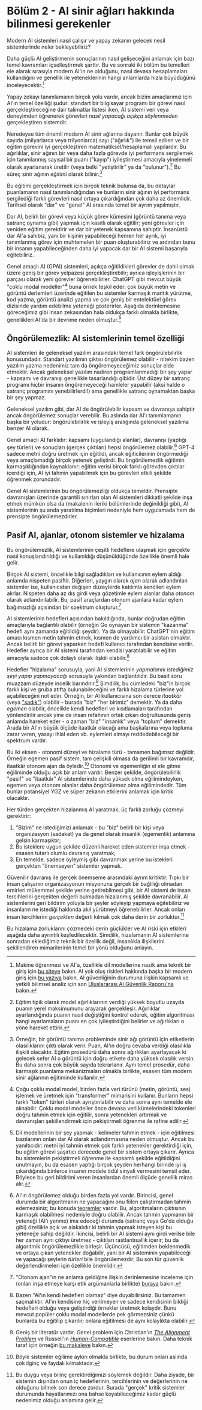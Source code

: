 # Bölüm 2 - AI sinir ağları hakkında bilinmesi gerekenler

Modern AI sistemleri nasıl çalışır ve yapay zekanın gelecek nesil sistemlerinde neler bekleyebiliriz?

Daha güçlü AI geliştirmenin sonuçlarının nasıl gelişeceğini anlamak için bazı temel kavramları içselleştirmek şarttır. Bu ve sonraki iki bölüm bu temelleri ele alarak sırasıyla modern AI'ın ne olduğunu, nasıl devasa hesaplamaları kullandığını ve genellik ile yeteneklerinin hangi anlamlarda hızla büyüdüğünü inceleyecektir.[^1]

Yapay zekayı tanımlamanın birçok yolu vardır, ancak bizim amaçlarımız için AI'ın temel özelliği şudur: standart bir bilgisayar programı bir görevi nasıl gerçekleştireceğine dair talimatlar listesi iken, AI sistemi veri veya deneyimden öğrenerek görevleri *nasıl yapacağı açıkça söylenmeden* gerçekleştiren sistemdir.

Neredeyse tüm önemli modern AI sinir ağlarına dayanır. Bunlar çok büyük sayıda (milyarlarca veya trilyonlarca) sayı ("ağırlık") ile temsil edilen ve bir eğitim görevini iyi gerçekleştiren matematiksel/hesaplamalı yapılardır. Bu ağırlıklar, sinir ağının bir veya daha fazla görevde iyi performans sergilemek için tanımlanmış sayısal bir puanı ("kayıp") iyileştirmesi amacıyla yinelemeli olarak ayarlanarak üretilir (veya belki "yetiştirilir" ya da "bulunur").[^2] Bu süreç sinir ağının *eğitimi* olarak bilinir.[^3]

Bu eğitimi gerçekleştirmek için birçok teknik bulunsa da, bu detaylar puanlamanın nasıl tanımlandığından ve bunların sinir ağının iyi performans sergilediği farklı görevleri nasıl ortaya çıkardığından çok daha az önemlidir. Tarihsel olarak "dar" ve "genel" AI arasında temel bir ayrım yapılmıştır.

Dar AI, belirli bir görevi veya küçük görev kümesini (görüntü tanıma veya satranç oynama gibi) yapmak için kasıtlı olarak eğitilir; yeni görevler için yeniden eğitim gerektirir ve dar bir yetenek kapsamına sahiptir. İnsanüstü dar AI'a sahibiz, yani bir kişinin yapabileceği hemen her ayrık, iyi tanımlanmış görev için muhtemelen bir puan oluşturabiliriz ve ardından bunu bir insanın yapabileceğinden daha iyi yapacak dar bir AI sistemi başarıyla eğitebiliriz.

Genel amaçlı AI (GPAI) sistemleri, açıkça eğitildikleri görevler de dahil olmak üzere geniş bir görev yelpazesi gerçekleştirebilir; ayrıca işleyişlerinin bir parçası olarak yeni görevler öğrenebilirler. ChatGPT gibi mevcut büyük "çoklu modal modeller"[^4] buna örnek teşkil eder: çok büyük metin ve görüntü derlemleri üzerinde eğitilen bu sistemler karmaşık mantık yürütme, kod yazma, görüntü analizi yapma ve çok geniş bir entelektüel görev dizisinde yardım edebilme yeteneği gösterirler. Aşağıda derinlemesine göreceğimiz gibi insan zekasından hala oldukça farklı olmakla birlikte, genellikleri AI'da bir devrime neden olmuştur.[^5]

## Öngörülemezlik: AI sistemlerinin temel özelliği

AI sistemleri ile geleneksel yazılım arasındaki temel fark öngörülebilirlik konusundadır. Standart yazılımın çıktısı öngörülemez olabilir - nitekim bazen yazılım yazma nedenimiz tam da öngöremeyeceğimiz sonuçlar elde etmektir. Ancak geleneksel yazılım nadiren programlanmadığı bir şey yapar - kapsamı ve davranışı genellikle tasarlandığı gibidir. Üst düzey bir satranç programı hiçbir insanın öngöremeyeceği hamleler yapabilir (aksi halde o satranç programını yenebilirlerdi!) ama genellikle satranç oynamaktan başka bir şey yapmaz.

Geleneksel yazılım gibi, dar AI de öngörülebilir kapsam ve davranışa sahiptir ancak öngörülemez sonuçlar verebilir. Bu aslında dar AI'ı tanımlamanın başka bir yoludur: öngörülebilirlik ve işleyiş aralığında geleneksel yazılıma benzer AI olarak.

Genel amaçlı AI farklıdır: kapsamı (uygulandığı alanlar), davranışı (yaptığı şey türleri) ve sonuçları (gerçek çıktıları) hepsi öngörülemez olabilir.[^6] GPT-4 sadece metni doğru üretmek için eğitildi, ancak eğiticilerinin öngörmediği veya amaçlamadığı birçok yetenek geliştirdi. Bu öngörülemezlik eğitimin karmaşıklığından kaynaklanır: eğitim verisi birçok farklı görevden çıktılar içerdiği için, AI iyi tahmin yapabilmek için bu görevleri etkili şekilde öğrenmek zorundadır.

Genel AI sistemlerinin bu öngörülemezliği oldukça temeldir. Prensipte davranışları üzerinde garantili sınırları olan AI sistemleri dikkatli şekilde inşa etmek mümkün olsa da (makalenin ileriki bölümlerinde değinildiği gibi), AI sistemlerinin şu anda yaratılma biçimleri nedeniyle hem uygulamada hem de prensipte öngörülemezdirler.

## Pasif AI, ajanlar, otonom sistemler ve hizalama

Bu öngörülemezlik, AI sistemlerinin çeşitli hedeflere ulaşmak için gerçekte nasıl konuşlandırıldığı ve kullanıldığı düşünüldüğünde özellikle önemli hale gelir.

Birçok AI sistemi, öncelikle bilgi sağladıkları ve kullanıcının eylem aldığı anlamda nispeten pasiftir. Diğerleri, yaygın olarak *ajan* olarak adlandırılan sistemler ise, kullanıcıdan değişen düzeylerde katılımla kendileri eylem alırlar. Nispeten daha az dış girdi veya gözetimle eylem alanlar daha *otonom* olarak adlandırılabilir. Bu, pasif araçlardan otonom ajanlara kadar eylem bağımsızlığı açısından bir spektrum oluşturur.[^7]

AI sistemlerinin hedefleri açısından bakıldığında, bunlar doğrudan eğitim amaçlarıyla bağlantılı olabilir (örneğin Go oynayan bir sistemin "kazanma" hedefi aynı zamanda eğitildiği şeydir). Ya da olmayabilir: ChatGPT'nin eğitim amacı kısmen metin tahmin etmek, kısmen de yardımcı bir asistan olmaktır. Ancak belirli bir görevi yaparken hedefi kullanıcı tarafından kendisine verilir. Hedefler ayrıca bir AI sistemi tarafından kendisi yaratılabilir ve eğitim amacıyla sadece çok dolaylı olarak ilişkili olabilir.[^8]

Hedefler "hizalama" sorusuyla, yani AI sistemlerinin *yapmalarını istediğimiz şeyi yapıp yapmayacağı* sorusuyla yakından bağlantılıdır. Bu basit soru muazzam düzeyde incelik barındırır.[^9] Şimdilik, bu cümledeki "biz"in birçok farklı kişi ve gruba atıfta bulunabileceğini ve farklı hizalama türlerine yol açabileceğini not edin. Örneğin, bir AI kullanıcısına son derece *itaatkâr* (veya ["sadık"](https://arxiv.org/abs/2003.11157)) olabilir - burada "biz" "her birimiz" demektir. Ya da daha *egemen* olabilir, öncelikle kendi hedefleri ve kısıtlamaları tarafından yönlendirilir ancak yine de insan refahının ortak çıkarı doğrultusunda geniş anlamda hareket eder - o zaman "biz" "insanlık" veya "toplum" demektir. Arada bir AI'ın büyük ölçüde itaatkâr olacağı ama başkalarına veya topluma zarar veren, yasayı ihlal eden vb. eylemleri almayı reddedebileceği bir spektrum vardır.

Bu iki eksen - otonomi düzeyi ve hizalama türü - tamamen bağımsız değildir. Örneğin egemen pasif sistem, tam çelişkili olmasa da gerilimli bir kavramdır, itaatkâr otonom ajan da öyledir.[^10] Otonomi ve egemenliğin el ele gitme eğiliminde olduğu açık bir anlam vardır. Benzer şekilde, öngörülebilirlik "pasif" ve "itaatkâr" AI sistemlerinde daha yüksek olma eğilimindeyken, egemen veya otonom olanlar daha öngörülemez olma eğilimindedir. Tüm bunlar potansiyel YGZ ve süper zekanın etkilerini anlamak için kritik olacaktır.

Her türden gerçekten hizalanmış AI yaratmak, üç farklı zorluğu çözmeyi gerektirir:

1. "Bizim" ne istediğimizi anlamak - bu "biz" belirli bir kişi veya organizasyon (sadakat) ya da genel olarak insanlık (egemenlik) anlamına gelsin karmaşıktır;
2. Bu isteklere uygun şekilde düzenli hareket eden sistemler inşa etmek - esasen tutarlı olumlu davranış yaratmak;
3. En temelde, sadece öyleymiş gibi davranmak yerine bu istekleri gerçekten "önemseyen" sistemler yapmak.

Güvenilir davranış ile gerçek önemseme arasındaki ayrım kritiktir. Tıpkı bir insan çalışanın organizasyonun misyonuna gerçek bir bağlılığı olmadan emirleri mükemmel şekilde yerine getirebilmesi gibi, bir AI sistemi de insan tercihlerini gerçekten değerli bulmadan hizalanmış şekilde davranabilir. AI sistemlerini geri bildirim yoluyla bir şeyler söyleyip yapmaya eğitebiliriz ve insanların ne istediği hakkında akıl yürütmeyi öğrenebilirler. Ancak onları insan tercihlerini *gerçekten* değerli kılmak çok daha derin bir zorluktur.[^11]

Bu hizalama zorluklarını çözmedeki derin güçlükler ve AI riski için etkileri aşağıda daha ayrıntılı keşfedilecektir. Şimdilik, hizalamanın AI sistemlerine sonradan eklediğimiz teknik bir özellik değil, insanlıkla ilişkilerini şekillendiren mimarilerinin temel bir yönü olduğunu anlayın.

[^1]: Makine öğrenmesi ve AI'a, özellikle dil modellerine nazik ama teknik bir giriş için [bu siteye](https://mark-riedl.medium.com/a-very-gentle-introduction-to-large-language-models-without-the-hype-5f67941fa59e) bakın. AI yok oluş riskleri hakkında başka bir modern giriş için [bu yazıya](https://www.thecompendium.ai/) bakın. AI güvenliğinin durumuna ilişkin kapsamlı ve yetkili bilimsel analiz için son [Uluslararası AI Güvenlik Raporu'na](https://arxiv.org/abs/2501.17805) bakın.

[^2]: Eğitim tipik olarak model ağırlıklarının verdiği yüksek boyutlu uzayda puanın yerel maksimumunu arayarak gerçekleşir. Ağırlıklar ayarlandığında puanın nasıl değiştiğini kontrol ederek, eğitim algoritması hangi ayarlamaların puanı en çok iyileştirdiğini belirler ve ağırlıkları o yöne hareket ettirir.

[^3]: Örneğin, bir görüntü tanıma probleminde sinir ağı görüntü için etiketlerin olasılıklarını çıktı olarak verir. Puan, AI'ın doğru cevaba verdiği olasılıkla ilişkili olacaktır. Eğitim prosedürü daha sonra ağırlıkları ayarlayacak ki gelecek sefer AI o görüntü için doğru etikete daha yüksek olasılık versin. Bu daha sonra çok büyük sayıda tekrarlanır. Aynı temel prosedür, daha karmaşık puanlama mekanizmaları olmakla birlikte, esasen tüm modern sinir ağlarının eğitiminde kullanılır.

[^4]: Çoğu çoklu modal model, birden fazla veri türünü (metin, görüntü, ses) işlemek ve üretmek için "transformer" mimarisini kullanır. Bunların hepsi farklı "token" türleri olarak ayrıştırılabilir ve daha sonra aynı temelde ele alınabilir. Çoklu modal modeller önce devasa veri kümelerindeki tokenleri doğru tahmin etmek için eğitilir, sonra yetenekleri artırmak ve davranışları şekillendirmek için pekiştirmeli öğrenme ile rafine edilir.

[^5]: Dil modellerinin bir şey yapmak - kelimeler tahmin etmek - için eğitilmesi bazılarının onları dar AI olarak adlandırmasına neden olmuştur. Ancak bu yanıltıcıdır: metni iyi tahmin etmek çok farklı yetenekler gerektirdiği için, bu eğitim görevi şaşırtıcı derecede genel bir sistem ortaya çıkarır. Ayrıca bu sistemlerin pekiştirmeli öğrenme ile kapsamlı şekilde eğitildiğini unutmayın, bu da esasen yaptığı birçok şeyden herhangi birinde iyi iş çıkardığında binlerce insanın modele ödül sinyali vermesini temsil eder. Böylece bu geri bildirimi veren insanlardan önemli ölçüde genellik miras alır.

[^6]: AI'ın öngörülemez olduğu birden fazla yol vardır. Birincisi, genel durumda bir algoritmanın ne yapacağını onu fiilen çalıştırmadan tahmin edemezsiniz; bu konuda [teoremler](https://arxiv.org/abs/1310.3225) vardır. Bu, algoritmaların çıktısının karmaşık olabilmesi nedeniyle doğru olabilir. Ancak tahmin yapmanın bir yeteneği (AI'ı yenme) ima edeceği durumda (satranç veya Go'da olduğu gibi) özellikle açık ve alakalıdır ki tahmin yapmak isteyen kişi bu yeteneğe sahip değildir. İkincisi, belirli bir AI sistemi aynı girdi verilse bile her zaman aynı çıktıyı üretmez - çıktıları rastlantısallık içerir; bu da algoritmik öngörülemezlikle birleşir. Üçüncüsü, eğitimden beklenmedik ve ortaya çıkan yetenekler doğabilir, yani bir AI sisteminin yapabileceği ve yapacağı şeylerin *türleri* bile öngörülemezdir; Bu son tür güvenlik değerlendirmeleri için özellikle önemlidir.

[^7]: "Otonom ajan"ın ne anlama geldiğine ilişkin derinlemesine inceleme için (onları inşa etmeye karşı etik argümanlarla birlikte) [buraya](https://arxiv.org/abs/2502.02649) bakın.

[^8]: Bazen "AI'ın kendi hedefleri olamaz" diye duyabilirsiniz. Bu tamamen saçmalıktır. AI'ın kendisine hiç verilmeyen ve sadece kendisinin bildiği hedefleri olduğu veya geliştirdiği örnekler üretmek kolaydır. Bunu mevcut popüler çoklu modal modellerde pek görmezsiniz çünkü bunlarda bu eğitilip çıkarılır; onlara eğitilmesi de aynı kolaylıkta olabilir.

[^9]: Geniş bir literatür vardır. Genel problem için Christian'ın [*The Alignment Problem*](https://www.amazon.com/Alignment-Problem-Machine-Learning-Values/dp/0393635821) ve Russell'ın [*Human-Compatible*](https://www.amazon.com/Human-Compatible-Artificial-Intelligence-Problem/dp/0525558616) eserlerine bakın. Daha teknik taraf için örneğin [bu makaleye](https://arxiv.org/abs/2209.00626) bakın.

[^10]: Böyle sistemler eğilime aykırı olmakla birlikte, bu durum onları aslında çok ilginç ve faydalı kılmaktadır.

[^11]: Bu duygu veya bilinç gerektirdiğimizi söylemek değildir. Daha ziyade, bir sistemin dışından onun iç hedeflerinin, tercihlerinin ve değerlerinin ne olduğunu bilmek son derece zordur. Burada "gerçek" kritik sistemler durumunda hayatlarımızı ona bahse koyabileceğimiz kadar güçlü nedenimiz olduğu anlamına gelir.